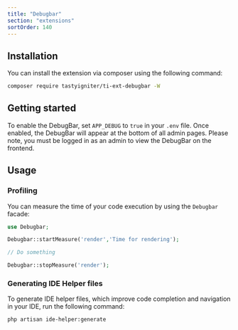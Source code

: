```yaml
---
title: "Debugbar"
section: "extensions"
sortOrder: 140
---
```


## Installation

You can install the extension via composer using the following command:

```bash
composer require tastyigniter/ti-ext-debugbar -W
```

## Getting started

To enable the DebugBar, set `APP_DEBUG` to `true` in your `.env` file. Once enabled, the DebugBar will appear at the bottom of all admin pages. Please note, you must be logged in as an admin to view the DebugBar on the frontend.

## Usage

### Profiling

You can measure the time of your code execution by using the `Debugbar` facade:

```php
use Debugbar;

Debugbar::startMeasure('render','Time for rendering');

// Do something

Debugbar::stopMeasure('render');
```

### Generating IDE Helper files

To generate IDE helper files, which improve code completion and navigation in your IDE, run the following command:

```bash
php artisan ide-helper:generate
```
